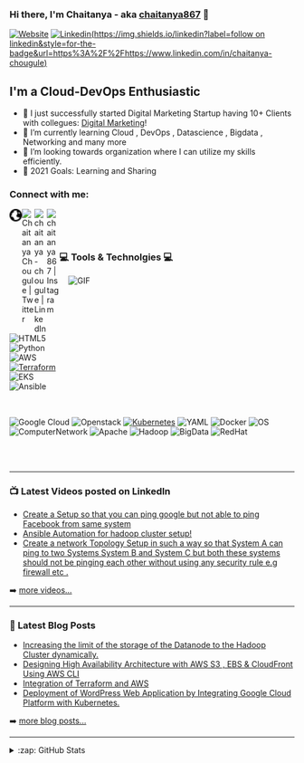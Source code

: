 ### Hi there, I'm Chaitanya - aka [chaitanya867](www.itsofficialnetwork.com) 👋

[![Website](https://img.shields.io/website?label=itsofficialnetwork.com&style=for-the-badge&url=https%3A%2F%2Fitsofficialnetwork.com)](https://itsofficialnetwork.com)
[![Linkedin](https://img.shields.io/linkedin?label=follow on linkedin&style=for-the-badge&url=https%3A%2F%2Fhttps://www.linkedin.com/in/chaitanya-chougule)](https://www.linkedin.com/in/chaitanya-chougule)

## I'm a Cloud-DevOps Enthusiastic

- 🔭 I just successfully started Digital Marketing Startup having 10+ Clients with collegues: [Digital Marketing](www.itsofficialnetwork.com)!
- 🌱 I’m currently learning Cloud , DevOps , Datascience , Bigdata , Networking and many more 
- 👯 I’m looking towards organization where I can utilize my skills efficiently.
- 🥅 2021 Goals: Learning and Sharing


### Connect with me:

[<img align="left" alt="itsofficialnetwork.com" width="22px" src="https://raw.githubusercontent.com/iconic/open-iconic/master/svg/globe.svg" />][website]
[<img align="left" alt="Chaitanya Chougule | Twitter" width="22px" src="https://cdn.jsdelivr.net/npm/simple-icons@v3/icons/twitter.svg" />][twitter]
[<img align="left" alt="chaitanya-chougule | LinkedIn" width="22px" src="https://cdn.jsdelivr.net/npm/simple-icons@v3/icons/linkedin.svg" />][linkedin]
[<img align="left" alt="chaitanya867 | Instagram" width="22px" src="https://cdn.jsdelivr.net/npm/simple-icons@v3/icons/instagram.svg" />][instagram]

<br />


<!--My Hobbies-->
<div>
<br>
<br>

 
<h3 align="left"> 💻 Tools & Technolgies 💻 </h3>

<img align="right" alt="GIF" src="https://i.pinimg.com/originals/03/e5/f6/03e5f6100d2034508b9a1e07baf46927.gif" width = "400" height="250"/>
<br>
  
  ![HTML5](https://img.shields.io/badge/-HTML5-E34F26?style=flat-square&logo=html5&logoColor=white)
  ![Python](https://img.shields.io/badge/-Python-black?style=flat-square&logo=Python)
  ![AWS](https://img.shields.io/badge/Cloud-AWS-yellow?style=flat-square&logo=amazon-aws&logoColor=white)
  [![Terraform](https://img.shields.io/badge/Automation-Terraform-623ce4?style=flat-square&logo=terraform&logoColor=white)](https://www.terraform.io/)
  ![EKS](https://img.shields.io/badge/EKS-AWS-purple?style=flat-square&logo=amazon-aws&logoColor=white)
  ![Ansible](https://img.shields.io/badge/Automation-Ansible-yellow??style=flat-square&logo=ansible&logoColor=white)
![Google Cloud](https://img.shields.io/badge/Google%20Cloud-black?style=flat-square&logo=google-cloud)
![Openstack](https://img.shields.io/badge/-Openstack-yellow?style=flat-square&logo=openstack&logoColor=red)
 [![Kubernetes](https://img.shields.io/badge/-Kubernetes-326CE5?style=flat-square&logo=Kubernetes&logoColor=ffffff)](https://kubernetes.io/)
![YAML](https://img.shields.io/badge/Scripting%20Language%20-YAML-purple?style=flat-square)
![Docker](https://img.shields.io/badge/-Docker-black?style=flat-square&logo=docker)
![OS](https://img.shields.io/badge/OS-Linux-informational?style=flat-square&logo=linux&logoColor=white)
![ComputerNetwork](https://img.shields.io/badge/-Computer%20Networking-orange?style=flat-square&logo=network)
 ![Apache](https://img.shields.io/badge/-Apache-D22128?style=flat-square&logo=Apache&logoColor=white)
 ![Hadoop](https://img.shields.io/badge/-Hadoop-blue?style=flat-square&logo=apache-hadoop&logoColor=violet)
 ![BigData](https://img.shields.io/badge/-BigData-purple?style=flat-square)
 ![RedHat](https://img.shields.io/badge/OS-RedHat--8-red?style=flat-square&logo=RedHat8&logoColor=black)

</br>
</br>

</div>

---



### 📺 Latest Videos posted on LinkedIn

<!-- YOUTUBE:START -->
- [ Create a Setup so that you can ping google but not able to ping Facebook from same system ](https://www.linkedin.com/posts/chaitanya-chougule_vimaldaga-righteducation-educationredefine-activity-6744331690648453120-urKN)
- [Ansible Automation for hadoop cluster setup!](https://www.linkedin.com/posts/chaitanya-chougule_rightmentor-righteducation-educationredefine-activity-6744334805804171264-FL0-)
- [Create a network Topology Setup in such a way so that System A can ping to two Systems System B and System C but both these systems should not be pinging each other without using any security rule e.g firewall etc .](https://www.linkedin.com/posts/chaitanya-chougule_righteducation-rightarth-arthbylw-activity-6744333396941660161-8bMO)

<!-- YOUTUBE:END -->

➡️ [more videos...](https://www.linkedin.com/in/chaitanya-chougule)

---

### 📕 Latest Blog Posts

<!-- BLOG-POST-LIST:START -->
- [Increasing the limit of the storage of the Datanode to the Hadoop Cluster dynamically.](https://www.linkedin.com/pulse/increasing-limit-storage-datanode-hadoop-cluster-chaitanya-chougulehttps://www.linkedin.com/pulse/increasing-limit-storage-datanode-hadoop-cluster-chaitanya-chougule)
- [Designing High Availability Architecture with AWS S3 , EBS & CloudFront Using AWS CLI ](https://www.linkedin.com/pulse/designing-high-availability-architecture-aws-s3-ebs-using-chougule)
- [Integration of Terraform and AWS](https://www.linkedin.com/posts/chaitanya-chougule_rightmentor-righteducation-educationredefine-activity-6744334805804171264-FL0-)
- [Deployment of WordPress Web Application by Integrating Google Cloud Platform with Kubernetes.](https://www.linkedin.com/pulse/deployment-wordpress-web-application-integrating-google-chougule-1c)
<!-- BLOG-POST-LIST:END -->

➡️ [more blog posts...](https://www.linkedin.com/in/chaitanya-chougule)

---


<details>
  <summary>:zap: GitHub Stats</summary>

  <img align="left" alt="chaitanya867's GitHub Stats" src="https://github-readme-stats.anuraghazra1.vercel.app/api?username=chaitanya867&show_icons=true&hide_border=true&theme=radical" />

</details>

[website]: https://itsofficialnetwork.com
[course]: http://itsofficialnetwork.com
[twitter]: https://twitter.com/ChaitanyaChoug3?s=08
[instagram]: https://instagram.com/chaitanya867
[linkedin]: https://linkedin.com/in/chaitanya-chougule

